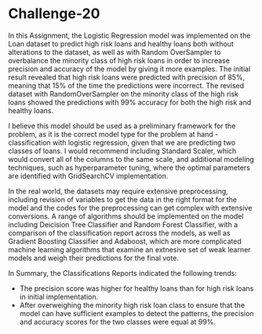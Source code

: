 # Challenge-20
In this Assignment, the Logistic Regression model was implemented on the Loan dataset to predict high risk loans and healthy loans both without alterations to the dataset, as well as with Random OverSampler to overbalance the minority class of high risk loans in order to increase precision and accuracy of the model by giving it more examples. The initial result revealed that high risk loans were predicted with precision of 85%, meaning that 15% of the time the predictions were incorrect. The revised dataset with RandomOverSampler on the minority class of the high risk loans showed the predictions with 99% accuracy for both the high risk and healthy loans. 

I believe this model should be used as a preliminary framework for the problem, as it is the correct model type for the problem at hand - classification with logistic regression, given that we are predicting two classes of loans. I would recommend including Standard Scaler, which would convert all of the columns to the same scale, and additional modeling techniques, such as hyperparameter tuning, where the optimal parameters are identified with GridSearchCV implementation. 

In the real world, the datasets may require extensive preprocessing, including revision of variables to get the data in the right format for the model and the codes for the preprocessing can get complex with extensive conversions. A range of algorithms should be implemented on the model including Deicision Tree Classifier and Random Forest Classifier, with a comparison of the classification report across the models, as well as Gradient Boosting Classifier and Adaboost, which are more complicated machine learning algorithms that examine an extnesive set of weak learner models and weigh their predictions for the final vote. 

In Summary, the Classifications Reports indicated the following trends:
- The precision score was higher for healthy loans than for high risk loans in initial implementation.
- After overweighing the minority high risk loan class to ensure that the model can have sufficient examples to detect the patterns, the precision and accuracy scores for the two classes were equal at 99%.

